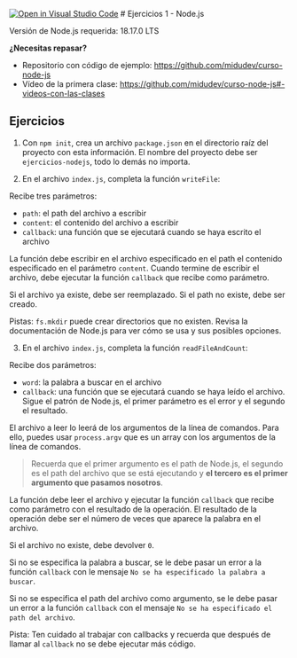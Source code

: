 [![Open in Visual Studio Code](https://classroom.github.com/assets/open-in-vscode-718a45dd9cf7e7f842a935f5ebbe5719a5e09af4491e668f4dbf3b35d5cca122.svg)](https://classroom.github.com/online_ide?assignment_repo_id=11479604&assignment_repo_type=AssignmentRepo)
# Ejercicios 1 - Node.js

Versión de Node.js requerida: 18.17.0 LTS

**¿Necesitas repasar?**

- Repositorio con código de ejemplo: https://github.com/midudev/curso-node-js
- Vídeo de la primera clase: https://github.com/midudev/curso-node-js#-videos-con-las-clases

## Ejercicios

1. Con `npm init`, crea un archivo `package.json` en el directorio raíz del proyecto con esta información. El nombre del proyecto debe ser `ejercicios-nodejs`, todo lo demás no importa.

2. En el archivo `index.js`, completa la función `writeFile`:

Recibe tres parámetros:
- `path`: el path del archivo a escribir
- `content`: el contenido del archivo a escribir
- `callback`: una función que se ejecutará cuando se haya escrito el archivo

La función debe escribir en el archivo especificado en el path el contenido especificado en el parámetro `content`. Cuando termine de escribir el archivo, debe ejecutar la función `callback` que recibe como parámetro.

Si el archivo ya existe, debe ser reemplazado.
Si el path no existe, debe ser creado.

Pistas: `fs.mkdir` puede crear directorios que no existen. Revisa la documentación de Node.js para ver cómo se usa y sus posibles opciones.

3. En el archivo `index.js`, completa la función `readFileAndCount`:

Recibe dos parámetros:
- `word`: la palabra a buscar en el archivo
- `callback`: una función que se ejecutará cuando se haya leído el archivo. Sigue el patrón de Node.js, el primer parámetro es el error y el segundo el resultado.

El archivo a leer lo leerá de los argumentos de la línea de comandos. Para ello, puedes usar `process.argv` que es un array con los argumentos de la línea de comandos.

> Recuerda que el primer argumento es el path de Node.js, el segundo es el path del archivo que se está ejecutando y **el tercero es el primer argumento que pasamos nosotros**.

La función debe leer el archivo y ejecutar la función `callback` que recibe como parámetro con el resultado de la operación. El resultado de la operación debe ser el número de veces que aparece la palabra en el archivo.

Si el archivo no existe, debe devolver `0`.

Si no se especifica la palabra a buscar, se le debe pasar un error a la función `callback` con le mensaje `No se ha especificado la palabra a buscar`.

Si no se especifica el path del archivo como argumento, se le debe pasar un error a la función `callback` con el mensaje `No se ha especificado el path del archivo`.

Pista: Ten cuidado al trabajar con callbacks y recuerda que después de llamar al `callback` no se debe ejecutar más código.
